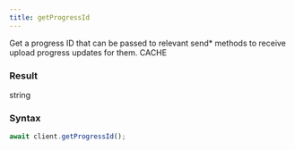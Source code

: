 ```yaml
---
title: getProgressId
---
```


Get a progress ID that can be passed to relevant send* methods to receive upload progress updates for them.<span class="select-none">  <span class="inline-flex w-fit items-center"><span class="w-fit bg-dbt px-1.5 rounded-md select-none text-fgt text-[10px]">CACHE</span></span></span>

### Result 

<div class="font-mono"><span>string</span></div>

### Syntax

```ts
await client.getProgressId();
```



